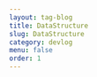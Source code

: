 ```yaml
---
layout: tag-blog
title: DataStructure
slug: DataStructure
category: devlog
menu: false
order: 1
---
```

